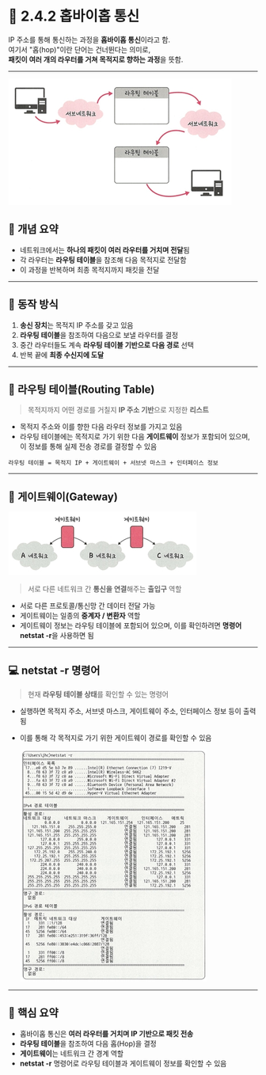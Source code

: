 
# 📡 2.4.2 홉바이홉 통신

IP 주소를 통해 통신하는 과정을 **홉바이홉 통신**이라고 함.  
여기서 "홉(hop)"이란 단어는 건너뛴다는 의미로,  
**패킷이 여러 개의 라우터를 거쳐 목적지로 향하는 과정**을 뜻함.

---
![홉바이홉 통신](images/ash_hopbyhop.jpeg)
## 📌 개념 요약

- 네트워크에서는 **하나의 패킷이 여러 라우터를 거치며 전달**됨
- 각 라우터는 **라우팅 테이블**을 참조해 다음 목적지로 전달함
- 이 과정을 반복하며 최종 목적지까지 패킷을 전달

---

## 🧭 동작 방식

1. **송신 장치**는 목적지 IP 주소를 갖고 있음
2. **라우팅 테이블**을 참조하여 다음으로 보낼 라우터를 결정
3. 중간 라우터들도 계속 **라우팅 테이블 기반으로 다음 경로** 선택
4. 반복 끝에 **최종 수신지에 도달**



---

## 📘 라우팅 테이블(Routing Table)

> 목적지까지 어떤 경로를 거칠지 **IP 주소 기반**으로 지정한 **리스트**

- 목적지 주소와 이를 향한 다음 라우터 정보를 가지고 있음
- 라우팅 테이블에는 목적지로 가기 위한 다음 **게이트웨이** 정보가 포함되어 있으며,<br>
  이 정보를 통해 실제 전송 경로를 결정할 수 있음
```text
라우팅 테이블 = 목적지 IP + 게이트웨이 + 서브넷 마스크 + 인터페이스 정보
```

---

## 🔌 게이트웨이(Gateway)

![게이트웨이](images/ash_gateway.jpeg)

> 서로 다른 네트워크 간 **통신을 연결**해주는 **출입구** 역할

- 서로 다른 프로토콜/통신망 간 데이터 전달 가능
- 게이트웨이는 일종의 **중계자 / 변환자** 역할
- 게이트웨이 정보는 라우팅 테이블에 포함되어 있으며,
이를 확인하려면 **명령어 netstat -r**을 사용하면 됨


---

## 💻 netstat -r 명령어

> 현재 **라우팅 테이블 상태**를 확인할 수 있는 명령어

- 실행하면 목적지 주소, 서브넷 마스크, 게이트웨이 주소, 인터페이스 정보 등이 출력됨
- 이를 통해 각 목적지로 가기 위한 게이트웨이 경로를 확인할 수 있음

  ![netstat](images/ash_netstat.jpeg)

---

## 🧠 핵심 요약

- 홉바이홉 통신은 **여러 라우터를 거치며 IP 기반으로 패킷 전송**
- **라우팅 테이블**을 참조하여 다음 홉(Hop)을 결정
- **게이트웨이**는 네트워크 간 경계 역할
- **netstat -r** 명령어로 라우팅 테이블과 게이트웨이 정보를 확인할 수 있음
